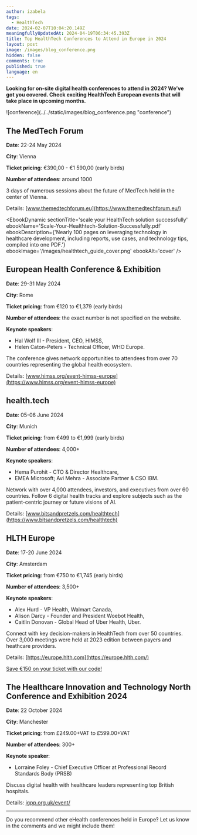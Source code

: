 ```yaml
---
author: izabela
tags:
  - HealthTech
date: 2024-02-07T10:04:20.149Z
meaningfullyUpdatedAt: 2024-04-19T06:34:45.393Z
title: Top HealthTech Conferences to Attend in Europe in 2024
layout: post
image: /images/blog_conference.png
hidden: false
comments: true
published: true
language: en
---
```

**Looking for on-site digital health conferences to attend in 2024? We’ve got you covered. Check exciting HealthTech European events that will take place in upcoming months.**

<div className="image">![conference](../../static/images/blog_conference.png "conference")</div>

## The MedTech Forum

**Date**: 22-24 May 2024

**City**: Vienna

**Ticket pricing**: €390,00 - €1 590,00 (early birds)

**Number of attendees**: around 1000

3 days of numerous sessions about the future of MedTech held in the center of Vienna.

Details: [www.themedtechforum.eu](https://www.themedtechforum.eu/)

<EbookDynamic sectionTitle='scale your HealthTech solution successfully' ebookName='Scale-Your-Healthtech-Solution-Successfully.pdf' ebookDescription={'Nearly 100 pages on leveraging technology in healthcare development, including reports, use cases, and technology tips, compiled into one PDF.'} ebookImage='/images/healthtech_guide_cover.png' ebookAlt='cover' />

## European Health Conference & Exhibition

**Date**: 29-31 May 2024

**City**: Rome

**Ticket pricing**: from €120 to €1,379 (early birds)

**Number of attendees**: the exact number is not specified on the website.

**Keynote speakers**: 

* Hal Wolf III - President, CEO, HIMSS,
* Helen Caton-Peters - Technical Officer, WHO Europe.

The conference gives network opportunities to attendees from over 70 countries representing the global health ecosystem.

Details: [www.himss.org/event-himss-europe](https://www.himss.org/event-himss-europe)

## health.tech

**Date**: 05-06 June 2024

**City**: Munich

**Ticket pricing**: from €499 to €1,999 (early birds)

**Number of attendees**: 4,000+

**Keynote speakers**: 

* Hema Purohit - CTO & Director Healthcare, 
* EMEA Microsoft; Avi Mehra - Associate Partner & CSO IBM.

Network with over 4,000 attendees, investors, and executives from over 60 countries. Follow 6 digital health tracks and explore subjects such as the patient-centric journey or future visions of AI.

Details: [www.bitsandpretzels.com/healthtech](https://www.bitsandpretzels.com/healthtech)

## HLTH Europe

**Date**: 17-20 June 2024

**City**: Amsterdam

**Ticket pricing**: from €750 to €1,745 (early birds)

**Number of attendees**: 3,500+

**Keynote speakers**: 

* Alex Hurd - VP Health, Walmart Canada,
* Alison Darcy - Founder and President Woebot Health,
* Caitlin Donovan - Global Head of Uber Health, Uber.

Connect with key decision-makers in HealthTech from over 50 countries. Over 3,000 meetings were held at 2023 edition between payers and heathcare providers.

Details: [https://europe.hlth.com](https://europe.hlth.com/)

[Save €150 on your ticket with our code!](/blog/hlth-europe-conference/)

## The Healthcare Innovation and Technology North Conference and Exhibition 2024

**Date**: 22 October 2024

**City**: Manchester

**Ticket pricing**: from £249.00+VAT to £599.00+VAT

**Number of attendees**: 300+

**Keynote speaker**: 

* Lorraine Foley - Chief Executive Officer at Professional Record Standards Body (PRSB)

Discuss digital health with healthcare leaders representing top British hospitals.

Details: [igpp.org.uk/event/](https://igpp.org.uk/event/Healthcare-Innovation-and-Technology-North-Conference-and-Exhibition-2024/)

- - -

Do you recommend other eHealth conferences held in Europe? Let us know in the comments and we might include them!